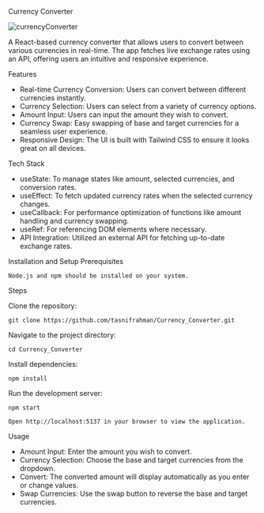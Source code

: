 Currency Converter

![currencyConverter](https://github.com/user-attachments/assets/f4f6a67f-68a6-495b-b059-21c10f148921)

A React-based currency converter that allows users to convert between various currencies in real-time. The app fetches live exchange rates using an API, offering users an intuitive and responsive experience.

Features

- Real-time Currency Conversion: Users can convert between different currencies instantly.
- Currency Selection: Users can select from a variety of currency options.
- Amount Input: Users can input the amount they wish to convert.
- Currency Swap: Easy swapping of base and target currencies for a seamless user experience.
- Responsive Design: The UI is built with Tailwind CSS to ensure it looks great on all devices.

Tech Stack

- useState: To manage states like amount, selected currencies, and conversion rates.
- useEffect: To fetch updated currency rates when the selected currency changes.
- useCallback: For performance optimization of functions like amount handling and currency swapping.
- useRef: For referencing DOM elements where necessary.
- API Integration: Utilized an external API for fetching up-to-date exchange rates.

Installation and Setup
Prerequisites

    Node.js and npm should be installed on your system.

Steps

Clone the repository:

    git clone https://github.com/tasnifrahman/Currency_Converter.git

Navigate to the project directory:

    cd Currency_Converter

Install dependencies:

    npm install

Run the development server:

    npm start

    Open http://localhost:5137 in your browser to view the application.

Usage

- Amount Input: Enter the amount you wish to convert.
- Currency Selection: Choose the base and target currencies from the dropdown.
- Convert: The converted amount will display automatically as you enter or change values.
- Swap Currencies: Use the swap button to reverse the base and target currencies.
